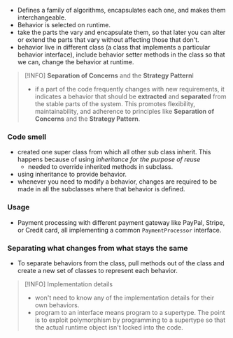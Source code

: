 - Defines a family of algorithms, encapsulates each one, and makes them interchangeable.
- Behavior is selected on runtime.
- take the parts the vary and encapsulate them, so that later you can alter or extend the parts that vary without affecting those that don't.
- behavior live in different class (a class that implements a particular behavior interface), include behavior setter methods in the class so that we can, change the behavior at runtime.

> [!INFO] **Separation of Concerns** and the **Strategy Pattern**I
> - if a part of the code frequently changes with new requirements, it indicates a behavior that should be **extracted** and **separated** from the stable parts of the system. This promotes flexibility, maintainability, and adherence to principles like **Separation of Concerns** and the **Strategy Pattern**.

### Code smell
- created one super class from which all other sub class inherit. This happens because of using _inheritance for the purpose of reuse_
	- needed to override inherited methods in subclass.
- using inheritance to provide behavior.
- whenever you need to modify a behavior, changes are required to be made in all the subclasses where that behavior is defined.

### Usage
- Payment processing with different payment gateway like PayPal, Stripe, or Credit card, all implementing a common `PaymentProcessor` interface.

### Separating what changes from what stays the same
- To separate behaviors from the class, pull methods out of the class and create a new set of classes to represent each behavior.

> [!INFO] Implementation details
> - won't need to know any of the implementation details for their own behaviors.
> - program to an interface means program to a supertype. The point is to exploit polymorphism by programming to a supertype so that the actual runtime object isn't locked into the code.